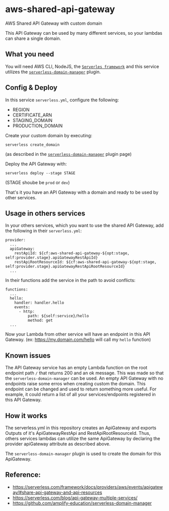 # aws-shared-api-gateway
AWS Shared API Gateway with custom domain

This API Gateway can be used by many different services, so your lambdas can share a single domain.


## What you need

You will need AWS CLI, NodeJS, the [`Serverles framework`](https://serverless.com/) and this service utilizes the [`serverless-domain-manager`](https://github.com/amplify-education/serverless-domain-manager) plugin.

## Config & Deploy

In this service `serverless.yml`, configure the following:

- REGION
- CERTIFICATE_ARN
- STAGING_DOMAIN
- PRODUCTION_DOMAIN

Create your custom domain by executing:
``` 
serverless create_domain
```
(as described in the [`serverless-domain-manager`](https://github.com/amplify-education/serverless-domain-manager) plugin page)


Deploy the API Gateway with:
```
serverless deploy --stage STAGE
```
(STAGE shoube be `prod` or `dev`)

That's it you have an API Gateway with a domain and ready to be used by other services.

## Usage in others services

In your others services, which you want to use the shared API Gateway, add the following in their `serverless.yml`:

```
provider:
  ...
  apiGateway:
    restApiId: ${cf:aws-shared-api-gateway-${opt:stage, self:provider.stage}.apiGatewayRestApiId}
    restApiRootResourceId: ${cf:aws-shared-api-gateway-${opt:stage, self:provider.stage}.apiGatewayRestApiRootResourceId}
  ...
```

In their functions add the service in the path to avoid conflicts:

```
functions:
  ...
  hello:
    handler: handler.hello
    events:
      - http:
          path: ${self:service}/hello
          method: get
  ...
```

Now your Lambda from other service will have an endpoint in this API Gateway. (ex: https://my.domain.com/hello will call my `hello` function)

## Known issues

The API Gateway service has an empty Lambda function on the root endpoint path `/` that returns 200 and an ok message.
This was made so that the `serverless-domain-manager` can be used.
An empty API Gateway with no endpoints raise some erros when creating custom the domain.
This endpoint can be changed and used to return something more useful.
For example, it could return a list of all your services/endpoints registered in this API Gateway.


## How it works

The serverless.yml in this repository creates an ApiGateway and exports Outputs of it's ApiGatewayRestApi and RestApiRootResourceId.
Thus, others services lambdas can utilize the same ApiGateway by declaring the provider apiGateway attribute as described above.

The `serverless-domain-manager` plugin is used to create the domain for this ApiGateway.

## Reference:
- https://serverless.com/framework/docs/providers/aws/events/apigateway/#share-api-gateway-and-api-resources
- https://serverless.com/blog/api-gateway-multiple-services/
- https://github.com/amplify-education/serverless-domain-manager
